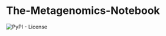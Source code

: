 # The-Metagenomics-Notebook
![PyPI - License](https://img.shields.io/pypi/l/Django.svg?style=for-the-badge)
